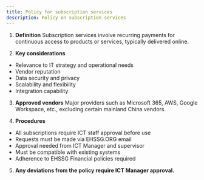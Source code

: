 ```yaml
---
title: Policy for subscription services
description: Policy on subscription services
---
```

1. **Definition**
Subscription services involve recurring payments for continuous access to products or services, typically delivered online.

2. **Key considerations**
- Relevance to IT strategy and operational needs
- Vendor reputation
- Data security and privacy
- Scalability and flexibility
- Integration capability

3. **Approved vendors**
Major providers such as Microsoft 365, AWS, Google Workspace, etc., excluding certain mainland China vendors.

4. **Procedures**
- All subscriptions require ICT staff approval before use
- Requests must be made via EHSSG.ORG email
- Approval needed from ICT Manager and supervisor
- Must be compatible with existing systems
- Adherence to EHSSG Financial policies required

5. **Any deviations from the policy require ICT Manager approval.**